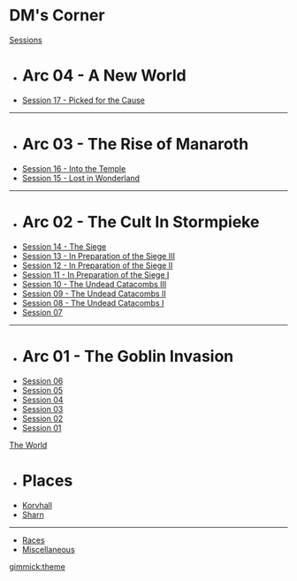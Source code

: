 # DM's Corner

[Sessions]()

  * # Arc 04 - A New World
  * [Session 17 - Picked for the Cause](./pages/session-outlines/arc-04/session-17/index.md)
  - - - -
  * # Arc 03 - The Rise of Manaroth
  * [Session 16 - Into the Temple](./pages/session-outlines/arc-03/session-16/index.md)
  * [Session 15 - Lost in Wonderland](./pages/session-outlines/arc-03/session-15/outline.md)
  - - - -
  * # Arc 02 - The Cult In Stormpieke
  * [Session 14 - The Siege](./pages/session-outlines/arc-02/session-14/index.md)
  * [Session 13 - In Preparation of the Siege III](./pages/session-outlines/arc-02/session-13/outline.md)
  * [Session 12 - In Preparation of the Siege II](./pages/session-outlines/arc-02/session-12/outline.md)
  * [Session 11 - In Preparation of the Siege I](./pages/session-outlines/arc-02/session-11/index.md)
  * [Session 10 - The Undead Catacombs III](./pages/session-outlines/arc-02/session-10/index.md)
  * [Session 09 - The Undead Catacombs II](./pages/session-outlines/arc-02/session-09/index.md)
  * [Session 08 - The Undead Catacombs I](./pages/session-outlines/arc-02/session-08/outline.md)
  * [Session 07](./pages/session-outlines/arc-02/session-07/outline.md)
  - - - -
  * # Arc 01 - The Goblin Invasion
  * [Session 06](./pages/session-outlines/arc-01/session-06/index.md)
  * [Session 05](./pages/session-outlines/arc-01/session-05/index.md)
  * [Session 04](./pages/session-outlines/arc-01/session-04/index.md)
  * [Session 03](./pages/session-outlines/arc-01/session-03/index.md)
  * [Session 02](./pages/session-outlines/arc-01/session-02/index.md)
  * [Session 01](./pages/session-outlines/arc-01/session-01/index.md)


[The World]()

* # Places
* [Korvhall](./pages/the-world/korvhall/index.md)
* [Sharn](./pages/the-world/korvhall/sharn/index.md)
- - - -
* [Races](./pages/the-world/races/index.md)
* [Miscellaneous](./pages/the-world/miscellaneous/index.md)


[gimmick:theme](spacelab)
